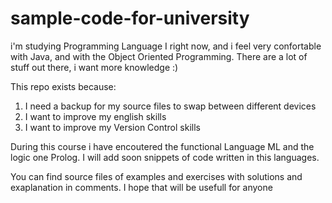﻿# sample-code-for-university

i'm studying Programming Language I right now, and i feel very confortable with Java,
and with the Object Oriented Programming. There are a lot of stuff out there, i want more knowledge :)

This repo exists because:
<ol>
<li>I need a backup for my source files to swap between different devices</li>
<li>I want to improve my english skills</li>
<li>I want to improve my Version Control skills</li>
</ol>

During this course i have encoutered the functional Language ML and the logic one Prolog.
I will add soon snippets of code written in this languages.

You can find source files of examples and exercises with solutions and exaplanation in comments. I hope that will be usefull for anyone
